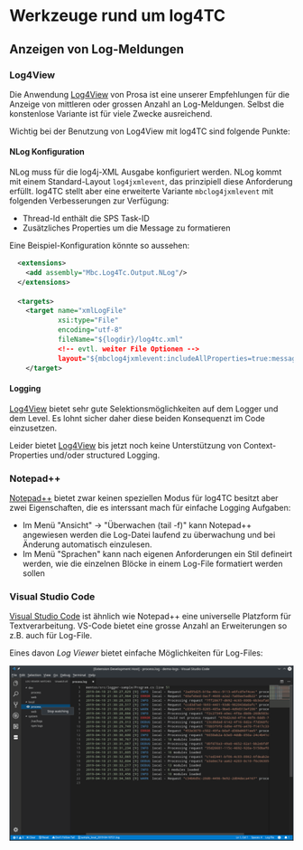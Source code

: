 # Werkzeuge rund um log4TC

## Anzeigen von Log-Meldungen

### Log4View

Die Anwendung [Log4View](https://www.log4view.com/) von Prosa ist eine unserer Empfehlungen für die Anzeige von mittleren oder grossen Anzahl an Log-Meldungen. Selbst die konstenlose Variante ist für viele Zwecke ausreichend.

Wichtig bei der Benutzung von Log4View mit log4TC sind folgende Punkte:

#### NLog Konfiguration

NLog muss für die log4j-XML Ausgabe konfiguriert werden. NLog kommt mit einem Standard-Layout `log4jxmlevent`, das prinzipiell diese Anforderung erfüllt. log4TC stellt aber eine erweiterte Variante `mbclog4jxmlevent` mit folgenden Verbesserungen zur Verfügung:
* Thread-Id enthält die SPS Task-ID
* Zusätzliches Properties um die Message zu formatieren

Eine Beispiel-Konfiguration könnte so aussehen:

```xml
  <extensions>
    <add assembly="Mbc.Log4Tc.Output.NLog"/>
  </extensions>

  <targets>
    <target name="xmlLogFile"
            xsi:type="File"
            encoding="utf-8"
		    fileName="${logdir}/log4tc.xml"
            <!-- evtl. weiter File Optionen -->
			layout="${mbclog4jxmlevent:includeAllProperties=true:message=${message} [${mbc-all-event-properties}]}">
    </target>
```

#### Logging

[Log4View](https://www.log4view.com/) bietet sehr gute Selektionsmöglichkeiten auf dem Logger und dem Level. Es lohnt sicher daher diese beiden Konsequenzt im Code einzusetzen.

Leider bietet [Log4View](https://www.log4view.com/) bis jetzt noch keine Unterstützung von Context-Properties und/oder structured Logging.

### Notepad++

[Notepad++](https://notepad-plus-plus.org/) bietet zwar keinen speziellen Modus für log4TC besitzt aber zwei Eigenschaften, die es interssant mach für einfache Logging Aufgaben:

* Im Menü "Ansicht" -> "Überwachen (tail -f)" kann Notepad++ angewiesen werden die Log-Datei laufend zu überwachung und bei Änderung automatisch einzulesen.
* Im Menü "Sprachen" kann nach eigenen Anforderungen ein Stil defineirt werden, wie die einzelnen Blöcke in einem Log-File formatiert werden sollen

### Visual Studio Code

[Visual Studio Code](https://code.visualstudio.com/) ist ähnlich wie Notepad++ eine universelle Platzform für Textverarbeitung. VS-Code bietet eine grosse Anzahl an Erweiterungen so z.B. auch für Log-File.

Eines davon *Log Viewer* bietet einfache Möglichkeiten für Log-Files:

![Log Viewer Extension für VS-Code](assets/vscode_log_viewer.png)
